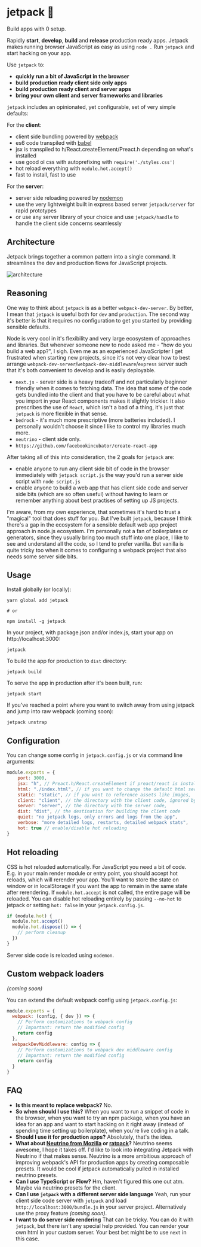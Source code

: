 # jetpack 🚀

Build apps with 0 setup.

Rapidly **start**, **develop**, **build** and **release** production ready apps. Jetpack makes running browser JavaScript as easy as using `node .` Run `jetpack` and start hacking on your app.

Use `jetpack` to:

* **quickly run a bit of JavaScript in the browser**
* **build production ready client side only apps**
* **build production ready client and server apps**
* **bring your own client and server frameworks and libraries**

`jetpack` includes an opinionated, yet configurable, set of very simple defaults:

For the **client**:
- client side bundling powered by [webpack](https://webpack.js.org/)
- es6 code transpiled with [babel](https://babeljs.io/)
- jsx is transpiled to h/React.createElement/Preact.h depending on what's installed
- use good ol css with autoprefixing with `require('./styles.css')`
- hot reload everything with `module.hot.accept()`
- fast to install, fast to use

For the **server**:

- server side reloading powered by [nodemon](github.com/nodemon/nodemon)
- use the very lightweight built in express based server `jetpack/server` for rapid prototypes
- or use any server library of your choice and use `jetpack/handle` to handle the client side concerns seamlessly

## Architecture

Jetpack brings together a common pattern into a single command. It streamlines the dev and production flows for JavaScript projects.

![architecture](https://user-images.githubusercontent.com/324440/34653619-7fa375d0-f3e6-11e7-8fa6-6c4e3261f794.png)

## Reasoning

One way to think about `jetpack` is as a better `webpack-dev-server`. By better, I mean that `jetpack` is useful both for `dev` and `production`. The second way it's better is that it requires no configuration to get you started by providing sensible defaults.

Node is very cool in it's flexibility and very large ecosystem of approaches and libraries. But whenever someone new to node asked me - "how do you build a web app?", I sigh. Even me as an experienced JavaScripter I get frustrated when starting new projects, since it's not very clear how to best arrange `webpack-dev-server`/`webpack-dev-middleware`/`express` server such that it's both convenient to develop and is easily deployable.

* `next.js` - server side is a heavy tradeoff and not particularly beginner friendly when it comes to fetching data. The idea that some of the code gets bundled into the client and that you have to be careful about what you import in your React components makes it slightly trickier. It also prescribes the use of `React`, which isn't a bad of a thing, it's just that `jetpack` is more flexible in that sense.
* `bedrock` - it's much more prescriptive (more batteries included). I personally wouldn't choose it since I like to control my libraries much more.
* `neutrino` - client side only.
* `https://github.com/facebookincubator/create-react-app`

After taking all of this into consideration, the 2 goals for `jetpack` are:

* enable anyone to run any client side bit of code in the browser immediately with `jetpack script.js` the way you'd run a server side script with `node script.js`
* enable anyone to build a web app that has client side code and server side bits (which are so often useful) without having to learn or remember anything about best practises of setting up JS projects.

I'm aware, from my own experience, that sometimes it's hard to trust a "magical" tool that does stuff for you. But I've built `jetpack`, because I think there's a gap in the ecosystem for a sensible default web app project approach in node.js ecosystem. I'm personally not a fan of boilerplates or generators, since they usually bring too much stuff into one place, I like to see and understand all the code, so I tend to prefer vanilla. But vanilla is quite tricky too when it comes to configuring a webpack project that also needs some server side bits.

## Usage

Install globally (or locally):

    yarn global add jetpack

    # or

    npm install -g jetpack

In your project, with package.json and/or index.js, start your app on http://localhost:3000:

    jetpack

To build the app for production to `dist` directory:

    jetpack build

To serve the app in production after it's been built, run:

    jetpack start

If you've reached a point where you want to switch away from using jetpack and jump into raw webpack (coming soon):

    jetpack unstrap

## Configuration

You can change some config in `jetpack.config.js` or via command line arguments:

```js
module.exports = {
    port: 3000,
    jsx: "h", // Preact.h/React.createElement if preact/react is installed
    html: "./index.html", // if you want to change the default html served
    static: "static", // if you want to reference assets like images,
    client: "client", // the directory with the client code, ignored by nodemon
    server: "server", // the directory with the server code,
    dist: "dist", // the destination for building the client code
    quiet: "no jetpack logs, only errors and logs from the app",
    verbose: "more detailed logs, restarts, detailed webpack stats",
    hot: true // enable/disable hot reloading
}
```

## Hot reloading

CSS is hot reloaded automatically. For JavaScript you need a bit of code. E.g. in your main render module or entry point, you should accept hot reloads, which will rerender your app. You'll want to store the state on window or in localStorage if you want the app to remain in the same state after rerendering. If `module.hot.accept` is not called, the entire page will be reloaded. You can disable hot reloading entirely by passing `--no-hot` to jetpack or setting `hot: false` in your `jetpack.config.js`.

```js
if (module.hot) {
  module.hot.accept()
  module.hot.dispose(() => {
    // perform cleanup
  })
}
```

Server side code is reloaded using `nodemon`.

## Custom webpack loaders

*(coming soon)*

You can extend the default webpack config using `jetpack.config.js`:

```js
module.exports = {
  webpack: (config, { dev }) => {
    // Perform customizations to webpack config
    // Important: return the modified config
    return config
  },
  webpackDevMiddleware: config => {
    // Perform customizations to webpack dev middleware config
    // Important: return the modified config
    return config
  }
}
```

## FAQ

* **Is this meant to replace webpack?** No.
* **So when should I use this?** When you want to run a snippet of code in the browser, when you want to try an npm package, when you have an idea for an app and want to start hacking on it right away (instead of spending time setting up boilerplate), when you're live coding in a talk.
* **Should I use it for production apps?** Absolutely, that's the idea.
* **What about [Neutrino from Mozilla](https://neutrino.js.org/) or [ratpack](https://github.com/threepointone/ratpack)?** Neutrino seems awesome, I hope it takes off. I'd like to look into integrating Jetpack with Neutrino if that makes sense. Neutrino is a more ambitious approach of improving webpack's API for production apps by creating composable presets. It would be cool if jetpack automatically pulled in installed neutrino presets.
* **Can I use TypeScript or Flow?** Hm, haven't figured this one out atm. Maybe via neutrino presets for the client.
* **Can I use `jetpack` with a different server side language** Yeah, run your client side code server with `jetpack` and load `http://localhost:3000/bundle.js` in your server project. Alternatively use the proxy feature *(coming soon)*.
* **I want to do server side rendering** That can be tricky. You can do it with `jetpack`, but there isn't any special help provided. You can render your own html in your custom server. Your best bet might be to use `next` in this case.
